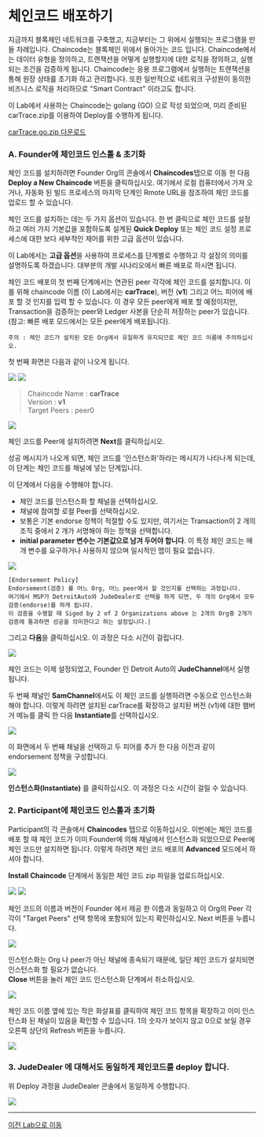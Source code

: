 # 체인코드 배포하기

지금까지 블록체인 네트워크를 구축했고, 지금부터는 그 위에서 실행되는 프로그램을 만들 차례입니다. Chaincode는 블록체인 위에서 돌아가는 코드 입니다. Chaincode에서는 데이터 유형을 정의하고, 트랜잭션을 어떻게 실행할지에 대한 로직을 정의하고, 실행되는 조건을 검증하게 됩니다. Chaincode는 응용 프로그램에서 실행하는 트랜잭션을 통해 원장 상태를 초기화 하고 관리합니다. 또한 일반적으로 네트워크 구성원이 동의한 비즈니스 로직을 처리하므로 "Smart Contract" 이라고도 합니다.

이 Lab에서 사용하는 Chaincode는 golang (GO) 으로 작성 되었으며, 미리 준비된 carTrace.zip를 이용하여 Deploy를 수행하게 됩니다.

[carTrace.go.zip 다운로드](https://github.com/OracleCloudKr/OracleBlockchain_Workshop/raw/master/CarDealerLab/artifacts/carTrace.go.zip)

### A. Founder에 체인코드 인스톨 & 초기화 

체인 코드를 설치하려면 Founder Org의 콘솔에서 **Chaincodes**탭으로 이동 한 다음 **Deploy a New Chaincode** 버튼을 클릭하십시오. 여기에서 로컬 컴퓨터에서 가져 오거나, 자동화 된 빌드 프로세스의 마지막 단계인 Rmote URL을 참조하여 체인 코드를 업로드 할 수 있습니다.

체인 코드를 설치하는 데는 두 가지 옵션이 있습니다. 한 번 클릭으로 체인 코드를 설정하고 여러 가지 기본값을 포함하도록 설계된 **Quick Deploy** 또는 체인 코드 설정 프로세스에 대한 보다 세부적인 제어를 위한 고급 옵션이 있습니다.

이 Lab에서는 **고급 옵션**을 사용하여 프로세스를 단계별로 수행하고 각 설정의 의미를 설명하도록 하겠습니다. 대부분의 개발 시나리오에서 빠른 배포로 하시면 됩니다.

체인 코드 배포의 첫 번째 단계에서는 연관된 peer 각각에 체인 코드를 설치합니다. 이를 위해 chaincode 이름 (이 Lab에서는 **carTrace**), 버전 (**v1**) 그리고 어느 피어에 배포 할 것 인지를 입력 할 수 있습니다. 이 경우 모든 peer에게 배포 할 예정이지만, Transaction을 검증하는 peer와 Ledger 사본을 단순히 저장하는 peer가 있습니다. (참고: 빠른 배포 모드에서는 모든 peer에게 배포됩니다).

    주의 : 체인 코드가 설치된 모든 Org에서 유일하게 유지되므로 체인 코드 이름에 주의하십시오.


첫 번째 화면은 다음과 같이 나오게 됩니다.

![](images/deploy_chaincode1.png)
![](images/deploy_chaincode2.png)

> Chaincode Name : **carTrace** <br/>
> Version : **v1** <br/>
> Target Peers : peer0 

![](images/deploy_chaincode3.png)

체인 코드를 Peer에 설치하려면 **Next**를 클릭하십시오. 
    
성공 메시지가 나오게 되면, 체인 코드를 '인스턴스화'하라는 메시지가 나타나게 되는데, 이 단계는 체인 코드를 채널에 넣는 단계입니다. 

이 단계에서 다음을 수행해야 합니다.

* 체인 코드를 인스턴스화 할 채널을 선택하십시오.
* 채널에 참여할 로컬 Peer를 선택하십시오.
* 보통은 기본 endorse 정책이 적절할 수도 있지만, 여기서는 Transaction이 2 개의 조직 중에서 2 개가 서명해야 하는 정책을 선택합니다.
* **initial parameter 변수는 기본값으로 남겨 두어야 합니다**. 이 특정 체인 코드는 매개 변수를 요구하거나 사용하지 않으며 일시적인 맵이 필요 없습니다.

![](images/deploy_chaincode4.png)

~~~
[Endorsement Policy]
Endorsement(검증) 를 어느 Org, 어느 peer에서 할 것인지를 선택하는 과정입니다. 
여기에서 MSP가 DetroitAuto와 JudeDealer로 선택을 하게 되면, 두 개의 Org에서 모두 검증(endorse)를 하게 됩니다. 
이 검증을 수행할 때 Siged by 2 of 2 Organizations above 는 2개의 Org중 2개가 검증에 통과하면 성공을 의미한다고 하는 설정입니다.|
~~~
       
그리고 **다음**을 클릭하십시오. 이 과정은 다소 시간이 걸립니다.

![](images/deploy_chaincode5.png)

체인 코드는 이제 설정되었고, Founder 인 Detroit Auto의 **JudeChannel**에서 실행됩니다. 

두 번째 채널인 **SamChannel**에서도 이 체인 코드를 실행하려면 수동으로 인스턴스화 해야 합니다. 이렇게 하려면 설치된 carTrace를 확장하고 설치된 버전 (v1)에 대한 햄버거 메뉴를 클릭 한 다음 **Instantiate**를 선택하십시오.

![](images/instantiate_to_channel2.png)

이 화면에서 두 번째 채널을 선택하고 두 피어를 추가 한 다음 이전과 같이 endorsement 정책을 구성합니다.

![](images/instantiate_to_channel22.png)

**인스턴스화(Instantiate)** 를 클릭하십시오. 이 과정은 다소 시간이 걸릴 수 있습니다.

### 2. Participant에 체인코드 인스톨과 초기화 
   
Participant의 각 콘솔에서 **Chaincodes** 탭으로 이동하십시오. 이번에는 체인 코드를 배포 할 때 체인 코드가 이미 Founder에 의해 채널에서 인스턴스화 되었으므로 Peer에 체인 코드만 설치하면 됩니다. 이렇게 하려면 체인 코드 배포의 **Advanced** 모드에서 하셔야 합니다.

**Install Chaincode** 단계에서 동일한 체인 코드 zip 파일을 업로드하십시오.

![](images/participant_deploy_chaincode1.png)
![](images/participant_deploy_chaincode2.png)

 체인 코드의 이름과 버전이 Founder 에서 제공 한 이름과 동일하고 이 Org의 Peer 각각이 "Target Peers" 선택 항목에 포함되어 있는지 확인하십시오. Next 버튼을 누릅니다.

![](images/participant_deploy_chaincode3.png)

인스턴스화는 Org 나 peer가 아닌 채널에 종속되기 때문에, 일단 체인 코드가 설치되면 인스턴스화 할 필요가 없습니다.  
**Close** 버튼을 눌러 체인 코드 인스턴스화 단계에서 취소하십시오. 

![](images/participant_deploy_chaincode4.png)

체인 코드 이름 옆에 있는 작은 화살표를 클릭하여 체인 코드 항목을 확장하고 이미 인스턴스화 된 채널이 있음을 확인할 수 있습니다. 1의 숫자가 보이지 않고 0으로 보일 경우 오른쪽 상단의 Refresh 버튼을 누릅니다.

![](images/participant_deploy_chaincode5.png)

### 3. JudeDealer 에 대해서도 동일하게 체인코드를 deploy 합니다. 
위 Deploy 과정을 JudeDealer 콘솔에서 동일하게 수행합니다.

![](images/participant_deploy_chaincode6.png)


---

[이전 Lab으로 이동](README.md)
